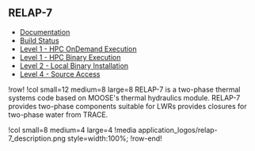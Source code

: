 ## RELAP-7

- [Documentation](https://relap7-docs.hpcondemand.inl.gov/latest/)
- [Build Status](https://civet.inl.gov/repo/852/)
- [Level 1 - HPC OnDemand Execution](ncrc/applications/ncrc_ondemand_relap7.md)
- [Level 1 - HPC Binary Execution](ncrc/applications/ncrc_hpc_relap7.md)
- [Level 2 - Local Binary Installation](ncrc/applications/ncrc_conda_relap7.md)
- [Level 4 - Source Access](ncrc/applications/ncrc_develop_relap7.md)

!row!
!col small=12 medium=8 large=8
RELAP-7 is a two-phase thermal systems code based on MOOSE's thermal hydraulics module. RELAP-7 provides two-phase components suitable for LWRs provides closures for two-phase water from TRACE.

!col small=8 medium=4 large=4
!media application_logos/relap-7_description.png style=width:100%;
!row-end!
